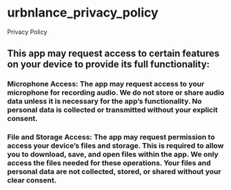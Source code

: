 # urbnlance_privacy_policy
Privacy Policy

## This app may request access to certain features on your device to provide its full functionality:

### Microphone Access: The app may request access to your microphone for recording audio. We do not store or share audio data unless it is necessary for the app’s functionality. No personal data is collected or transmitted without your explicit consent.

### File and Storage Access: The app may request permission to access your device’s files and storage. This is required to allow you to download, save, and open files within the app. We only access the files needed for these operations. Your files and personal data are not collected, stored, or shared without your clear consent.


